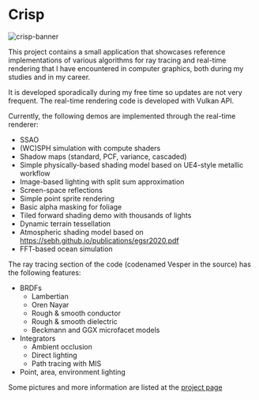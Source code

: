# Crisp

![crisp-banner](https://user-images.githubusercontent.com/5392742/147391331-3e1fee1c-9f5b-4696-96b2-efcbb2b63c0c.png)

This project contains a small application that showcases reference implementations of various algorithms for ray tracing and
real-time rendering that I have encountered in computer graphics, both during my studies and in my career.

It is developed sporadically during my free time so updates are not very frequent. The real-time rendering code is developed with Vulkan API.

Currently, the following demos are implemented through the real-time renderer:
  - SSAO
  - (WC)SPH simulation with compute shaders
  - Shadow maps (standard, PCF, variance, cascaded)
  - Simple physically-based shading model based on UE4-style metallic workflow
  - Image-based lighting with split sum approximation
  - Screen-space reflections
  - Simple point sprite rendering
  - Basic alpha masking for foliage
  - Tiled forward shading demo with thousands of lights
  - Dynamic terrain tessellation
  - Atmospheric shading model based on https://sebh.github.io/publications/egsr2020.pdf
  - FFT-based ocean simulation
  
The ray tracing section of the code (codenamed Vesper in the source) has the following features:
  - BRDFs
    - Lambertian
    - Oren Nayar
    - Rough & smooth conductor
    - Rough & smooth dielectric
    - Beckmann and GGX microfacet models
  - Integrators
    - Ambient occlusion
    - Direct lighting
    - Path tracing with MIS
  - Point, area, environment lighting
  
  Some pictures and more information are listed at the [project page](https://fallenshard.github.io/crisp-home.html)
